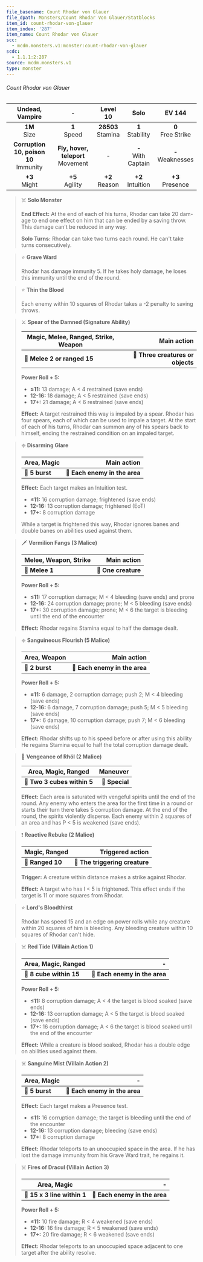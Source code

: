 ```yaml
---
file_basename: Count Rhodar von Glauer
file_dpath: Monsters/Count Rhodar Von Glauer/Statblocks
item_id: count-rhodar-von-glauer
item_index: '287'
item_name: Count Rhodar von Glauer
scc:
  - mcdm.monsters.v1:monster:count-rhodar-von-glauer
scdc:
  - 1.1.1:2:287
source: mcdm.monsters.v1
type: monster
---
```


###### Count Rhodar von Glauer

|              Undead, Vampire               |                   -                    |        Level 10        |          Solo           |         EV 144         |
| :----------------------------------------: | :------------------------------------: | :--------------------: | :---------------------: | :--------------------: |
|              **1M**<br/> Size              |            **1**<br/> Speed            | **26503**<br/> Stamina |  **1**<br/> Stability   | **0**<br/> Free Strike |
| **Corruption 10, poison 10**<br/> Immunity | **Fly, hover, teleport**<br/> Movement |           -            | **-**<br/> With Captain | **-**<br/> Weaknesses  |
|             **+3**<br/> Might              |          **+5**<br/> Agility           |   **+2**<br/> Reason   |  **+2**<br/> Intuition  |  **+3**<br/> Presence  |

<!-- -->
> ☠️ **Solo Monster**
>
> **End Effect:** At the end of each of his turns, Rhodar can take 20 dam- age to end one effect on him that can be ended by a saving throw. This damage can't be reduced in any way.
>
> **Solo Turns:** Rhodar can take two turns each round. He can't take turns consecutively.

<!-- -->
> ⭐️ **Grave Ward**
>
> Rhodar has damage immunity 5. If he takes holy damage, he loses this immunity until the end of the round.

<!-- -->
> ⭐️ **Thin the Blood**
>
> Each enemy within 10 squares of Rhodar takes a -2 penalty to saving throws.

<!-- -->
> ⚔️ **Spear of the Damned (Signature Ability)**
>
> | **Magic, Melee, Ranged, Strike, Weapon** |                   **Main action** |
> | ---------------------------------------- | --------------------------------: |
> | **📏 Melee 2 or ranged 15**              | **🎯 Three creatures or objects** |
>
> **Power Roll + 5:**
>
> - **≤11:** 13 damage; A < 4 restrained (save ends)
> - **12-16:** 18 damage; A < 5 restrained (save ends)
> - **17+:** 21 damage; A < 6 restrained (save ends)
>
> **Effect:** A target restrained this way is impaled by a spear. Rhodar has four spears, each of which can be used to impale a target. At the start of each of his turns, Rhodar can summon any of his spears back to himself, ending the restrained condition on an impaled target.

<!-- -->
> ❇️ **Disarming Glare**
>
> | **Area, Magic** |               **Main action** |
> | --------------- | ----------------------------: |
> | **📏 5 burst**  | **🎯 Each enemy in the area** |
>
> **Effect:** Each target makes an Intuition test.
>
> - **≤11:** 16 corruption damage; frightened (save ends)
> - **12-16:** 13 corruption damage; frightened (EoT)
> - **17+:** 8 corruption damage
>
> While a target is frightened this way, Rhodar ignores banes and double banes on abilities used against them.

<!-- -->
> 🗡 **Vermilion Fangs (3 Malice)**
>
> | **Melee, Weapon, Strike** |     **Main action** |
> | ------------------------- | ------------------: |
> | **📏 Melee 1**            | **🎯 One creature** |
>
> **Power Roll + 5:**
>
> - **≤11:** 17 corruption damage; M < 4 bleeding (save ends) and prone
> - **12-16:** 24 corruption damage; prone; M < 5 bleeding (save ends)
> - **17+:** 30 corruption damage; prone; M < 6 the target is bleeding until the end of the encounter
>
> **Effect:** Rhodar regains Stamina equal to half the damage dealt.

<!-- -->
> ❇️ **Sanguineous Flourish (5 Malice)**
>
> | **Area, Weapon** |               **Main action** |
> | ---------------- | ----------------------------: |
> | **📏 2 burst**   | **🎯 Each enemy in the area** |
>
> **Power Roll + 5:**
>
> - **≤11:** 6 damage, 2 corruption damage; push 2; M < 4 bleeding (save ends)
> - **12-16:** 6 damage, 7 corruption damage; push 5; M < 5 bleeding (save ends)
> - **17+:** 6 damage, 10 corruption damage; push 7; M < 6 bleeding (save ends)
>
> **Effect:** Rhodar shifts up to his speed before or after using this ability He regains Stamina equal to half the total corruption damage dealt.

<!-- -->
> 🔳 **Vengeance of Rhöl (2 Malice)**
>
> | **Area, Magic, Ranged**     |   **Maneuver** |
> | --------------------------- | -------------: |
> | **📏 Two 3 cubes within 5** | **🎯 Special** |
>
> **Effect:** Each area is saturated with vengeful spirits until the end of the round. Any enemy who enters the area for the first time in a round or starts their turn there takes 5 corruption damage. At the end of the round, the spirits violently disperse. Each enemy within 2 squares of an area and has P < 5 is weakened (save ends).

<!-- -->
> ❗️ **Reactive Rebuke (2 Malice)**
>
> | **Magic, Ranged** |           **Triggered action** |
> | ----------------- | -----------------------------: |
> | **📏 Ranged 10**  | **🎯 The triggering creature** |
>
> **Trigger:** A creature within distance makes a strike against Rhodar.
>
> **Effect:** A target who has I < 5 is frightened. This effect ends if the target is 11 or more squares from Rhodar.

<!-- -->
> ⭐️ **Lord's Bloodthirst**
>
> Rhodar has speed 15 and an edge on power rolls while any creature within 20 squares of him is bleeding. Any bleeding creature within 10 squares of Rhodar can't hide.

<!-- -->
> ☠️ **Red Tide (Villain Action 1)**
>
> | **Area, Magic, Ranged** |                         **-** |
> | ----------------------- | ----------------------------: |
> | **📏 8 cube within 15** | **🎯 Each enemy in the area** |
>
> **Power Roll + 5:**
>
> - **≤11:** 8 corruption damage; A < 4 the target is blood soaked (save ends)
> - **12-16:** 13 corruption damage; A < 5 the target is blood soaked (save ends)
> - **17+:** 16 corruption damage; A < 6 the target is blood soaked until the end of the encounter
>
> **Effect:** While a creature is blood soaked, Rhodar has a double edge on abilities used against them.

<!-- -->
> ☠️ **Sanguine Mist (Villain Action 2)**
>
> | **Area, Magic** |                         **-** |
> | --------------- | ----------------------------: |
> | **📏 5 burst**  | **🎯 Each enemy in the area** |
>
> **Effect:** Each target makes a Presence test.
>
> - **≤11:** 16 corruption damage; the target is bleeding until the end of the encounter
> - **12-16:** 13 corruption damage; bleeding (save ends)
> - **17+:** 8 corruption damage
>
> **Effect:** Rhodar teleports to an unoccupied space in the area. If he has lost the damage immunity from his Grave Ward trait, he regains it.

<!-- -->
> ☠️ **Fires of Dracul (Villain Action 3)**
>
> | **Area, Magic**             |                         **-** |
> | --------------------------- | ----------------------------: |
> | **📏 15 x 3 line within 1** | **🎯 Each enemy in the area** |
>
> **Power Roll + 5:**
>
> - **≤11:** 10 fire damage; R < 4 weakened (save ends)
> - **12-16:** 16 fire damage; R < 5 weakened (save ends)
> - **17+:** 20 fire damage; R < 6 weakened (save ends)
>
> **Effect:** Rhodar teleports to an unoccupied space adjacent to one target after the ability resolve.
